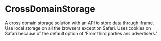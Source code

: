 # CrossDomainStorage
A cross domain storage solution with an API to store data through iframe.  Use local storage on all the browsers except on Safari.  Uses cookies on Safari because of the default option of 'From third parties and advertisers.'
